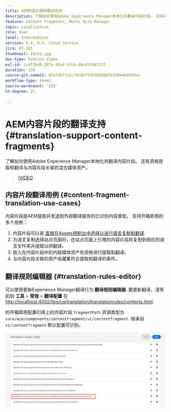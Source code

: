```yaml
---
title: AEM内容片段的翻译支持
description: 了解如何使用Adobe Experience Manager本地化并翻译内容片段。 还有资格提取和翻译与内容片段关联的混合媒体资产。
feature: Content Fragments, Multi Site Manager
topic: Localization
role: User
level: Intermediate
version: 6.4, 6.5, Cloud Service
jira: KT-201
thumbnail: 18131.jpg
doc-type: Feature Video
exl-id: cc4ffbd0-207a-42e4-bfcb-d6c83fb97237
duration: 229
source-git-commit: 9fef4b77a2c70c8cf525d42686f4120e481945ee
workflow-type: tm+mt
source-wordcount: '231'
ht-degree: 2%

---
```


# AEM内容片段的翻译支持 {#translation-support-content-fragments}

了解如何使用Adobe Experience Manager本地化并翻译内容片段。 还有资格提取和翻译与内容片段关联的混合媒体资产。

>[!VIDEO](https://video.tv.adobe.com/v/18131?quality=12&learn=on)

## 内容片段翻译用例 {#content-fragment-translation-use-cases}

内容片段是AEM提取并发送到外部翻译服务的已识别内容类型。 支持开箱即用的多个用例：

1. 内容片段可以是 [直接在Assets控制台中选择以进行语言复制和翻译](https://experienceleague.adobe.com/docs/experience-manager-cloud-service/content/assets/admin/translate-assets.html).
2. 为语言复制选择站点页面时，在站点页面上引用的内容片段将复制到相应的语言文件夹并提取以供翻译。
3. 嵌入在内容片段中的内联媒体资产有资格进行提取和翻译。
4. 与内容片段关联的资产收藏集符合提取和翻译的条件。

## 翻译规则编辑器 {#translation-rules-editor}

可以使用更新Experience Manager翻译行为 **翻译规则编辑器**. 要更新翻译，请导航到 **工具** > **常规** > **翻译配置** 在 [http://localhost:4502/libs/cq/translation/translationrules/contexts.html](http://localhost:4502/libs/cq/translation/translationrules/contexts.html).

的开箱即用配置引用上的内容片段 `fragmentPath` 资源类型为 `core/wcm/components/contentfragment/v1/contentfragment`. 继承自 `v1/contentfragment` 默认配置可识别。

![翻译规则编辑器](assets/translation-configuration.png)
